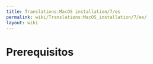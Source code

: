 ```yaml
---
title: Translations:MacOS installation/7/es
permalink: wiki/Translations:MacOS_installation/7/es/
layout: wiki
---
```


# Prerequisitos
